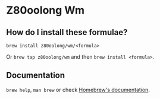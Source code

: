 # Z80oolong Wm

## How do I install these formulae?

`brew install z80oolong/wm/<formula>`

Or `brew tap z80oolong/wm` and then `brew install <formula>`.

## Documentation

`brew help`, `man brew` or check [Homebrew's documentation](https://docs.brew.sh).
